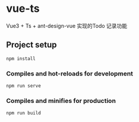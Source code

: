 # vue-ts

Vue3 + Ts + ant-design-vue 实现的Todo 记录功能

## Project setup
```
npm install
```

### Compiles and hot-reloads for development
```
npm run serve
```

### Compiles and minifies for production
```
npm run build
```



